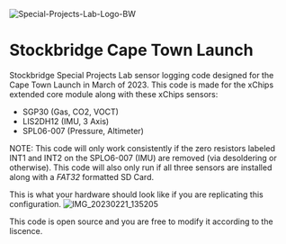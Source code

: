 ![Special-Projects-Lab-Logo-BW](https://user-images.githubusercontent.com/22381811/221216441-0308e739-31b6-4197-8540-0f042f9e8010.png)
# Stockbridge Cape Town Launch
Stockbridge Special Projects Lab sensor logging code designed for the Cape Town Launch in March of 2023.
This code is made for the xChips extended core module along with these xChips sensors:
- SGP30 (Gas, CO2, VOCT)
- LIS2DH12 (IMU, 3 Axis)
- SPL06-007 (Pressure, Altimeter)

NOTE: This code will only work consistently if the zero resistors labeled INT1 and INT2 on the SPLO6-007 (IMU) are removed (via desoldering or otherwise). This code will also only run if all three sensors are installed along with a *FAT32* formatted SD Card.

This is what your hardware should look like if you are replicating this configuration.
![IMG_20230221_135205](https://user-images.githubusercontent.com/22381811/220488130-2704702e-7b64-4b8f-b166-e6caea7a9caa.jpg)

This code is open source and you are free to modify it according to the liscence. 
